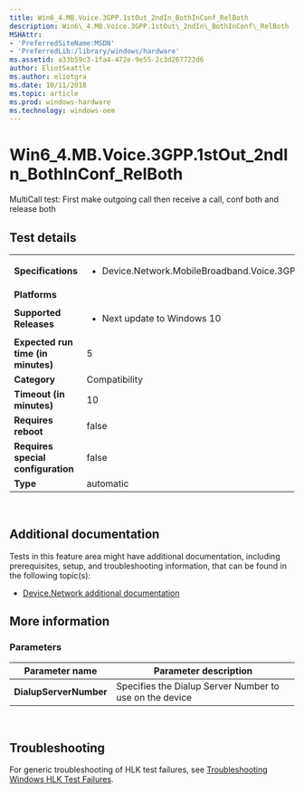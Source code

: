 ```yaml
---
title: Win6_4.MB.Voice.3GPP.1stOut_2ndIn_BothInConf_RelBoth
description: Win6\_4.MB.Voice.3GPP.1stOut\_2ndIn\_BothInConf\_RelBoth
MSHAttr:
- 'PreferredSiteName:MSDN'
- 'PreferredLib:/library/windows/hardware'
ms.assetid: a33b59c3-1fa4-472e-9e55-2c3d267722d6
author: EliotSeattle
ms.author: eliotgra
ms.date: 10/11/2018
ms.topic: article
ms.prod: windows-hardware
ms.technology: windows-oem
---
```


# Win6_4.MB.Voice.3GPP.1stOut_2ndIn_BothInConf_RelBoth


MultiCall test: First make outgoing call then receive a call, conf both and release both

## Test details
|||
|---|---|
| **Specifications**  | <ul><li>Device.Network.MobileBroadband.Voice.3GPP.Discretional</li></ul> |  
| **Platforms**   | <ul></ul> |
| **Supported Releases** | <ul><li>Next update to Windows 10</li></ul> |
|**Expected run time (in minutes)**| 5 |
|**Category**| Compatibility |
|**Timeout (in minutes)**| 10 |
|**Requires reboot**| false |
|**Requires special configuration**| false |
|**Type**| automatic |

 

## <span id="Additional_documentation"></span><span id="additional_documentation"></span><span id="ADDITIONAL_DOCUMENTATION"></span>Additional documentation


Tests in this feature area might have additional documentation, including prerequisites, setup, and troubleshooting information, that can be found in the following topic(s):

-   [Device.Network additional documentation](device-network-additional-documentation.md)

## <span id="More_information"></span><span id="more_information"></span><span id="MORE_INFORMATION"></span>More information


### <span id="Parameters"></span><span id="parameters"></span><span id="PARAMETERS"></span>Parameters

| Parameter name         | Parameter description                                   |
|------------------------|---------------------------------------------------------|
| **DialupServerNumber** | Specifies the Dialup Server Number to use on the device |

 

## <span id="Troubleshooting"></span><span id="troubleshooting"></span><span id="TROUBLESHOOTING"></span>Troubleshooting


For generic troubleshooting of HLK test failures, see [Troubleshooting Windows HLK Test Failures](..\user\troubleshooting-windows-hlk-test-failures.md).

 

 






